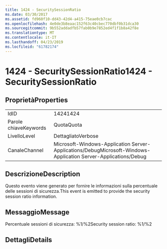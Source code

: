 ```yaml
---
title: 1424 - SecuritySessionRatio
ms.date: 03/30/2017
ms.assetid: fd960f10-dd43-42d4-a415-75eae0cb7cac
ms.openlocfilehash: 4e0de3b8eaac152f63c40cbec770dbf0b31dca30
ms.sourcegitcommit: 9b552addadfb57fab0b9e7852ed4f1f1b8a42f8e
ms.translationtype: MT
ms.contentlocale: it-IT
ms.lasthandoff: 04/23/2019
ms.locfileid: "61782174"
---
```

# <a name="1424---securitysessionratio"></a><span data-ttu-id="32635-102">1424 - SecuritySessionRatio</span><span class="sxs-lookup"><span data-stu-id="32635-102">1424 - SecuritySessionRatio</span></span>
## <a name="properties"></a><span data-ttu-id="32635-103">Proprietà</span><span class="sxs-lookup"><span data-stu-id="32635-103">Properties</span></span>  
  
|||  
|-|-|  
|<span data-ttu-id="32635-104">Id</span><span class="sxs-lookup"><span data-stu-id="32635-104">ID</span></span>|<span data-ttu-id="32635-105">1424</span><span class="sxs-lookup"><span data-stu-id="32635-105">1424</span></span>|  
|<span data-ttu-id="32635-106">Parole chiave</span><span class="sxs-lookup"><span data-stu-id="32635-106">Keywords</span></span>|<span data-ttu-id="32635-107">Quota</span><span class="sxs-lookup"><span data-stu-id="32635-107">Quota</span></span>|  
|<span data-ttu-id="32635-108">Livello</span><span class="sxs-lookup"><span data-stu-id="32635-108">Level</span></span>|<span data-ttu-id="32635-109">Dettagliato</span><span class="sxs-lookup"><span data-stu-id="32635-109">Verbose</span></span>|  
|<span data-ttu-id="32635-110">Canale</span><span class="sxs-lookup"><span data-stu-id="32635-110">Channel</span></span>|<span data-ttu-id="32635-111">Microsoft-Windows-Application Server-Applications/Debug</span><span class="sxs-lookup"><span data-stu-id="32635-111">Microsoft-Windows-Application Server-Applications/Debug</span></span>|  
  
## <a name="description"></a><span data-ttu-id="32635-112">Descrizione</span><span class="sxs-lookup"><span data-stu-id="32635-112">Description</span></span>  
 <span data-ttu-id="32635-113">Questo evento viene generato per fornire le informazioni sulla percentuale delle sessioni di sicurezza.</span><span class="sxs-lookup"><span data-stu-id="32635-113">This event is emitted to provide the security session ratio information.</span></span>  
  
## <a name="message"></a><span data-ttu-id="32635-114">Messaggio</span><span class="sxs-lookup"><span data-stu-id="32635-114">Message</span></span>  
 <span data-ttu-id="32635-115">Percentuale sessioni di sicurezza: %1/%2</span><span class="sxs-lookup"><span data-stu-id="32635-115">Security session ratio: %1/%2</span></span>  
  
## <a name="details"></a><span data-ttu-id="32635-116">Dettagli</span><span class="sxs-lookup"><span data-stu-id="32635-116">Details</span></span>
